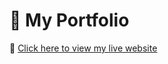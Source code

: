 # 💼 My Portfolio

🚀 [Click here to view my live website](https://geethamulagala.github.io/Portfolio/)
